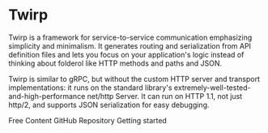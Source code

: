 # Twirp

Twirp is a framework for service-to-service communication emphasizing simplicity and minimalism. It generates routing and serialization from API definition files and lets you focus on your application's logic instead of thinking about folderol like HTTP methods and paths and JSON.

Twirp is similar to gRPC, but without the custom HTTP server and transport implementations: it runs on the standard library's extremely-well-tested-and-high-performance net/http Server. It can run on HTTP 1.1, not just http/2, and supports JSON serialization for easy debugging.

<ResourceGroupTitle>Free Content</ResourceGroupTitle>
<BadgeLink colorScheme='blue' badgeText='GitHub Repository' href='https://github.com/twitchtv/twirp'>GitHub Repository</BadgeLink>
<BadgeLink badgeText='Read' href='https://twitchtv.github.io/twirp/docs/intro.html'>Getting started</BadgeLink>
